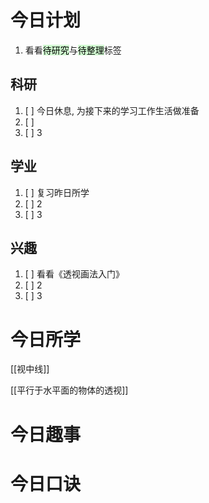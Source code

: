 # 今日计划

1. 看看<mark style="background: #BBFABBA6;">待研究</mark>与<mark style="background: #BBFABBA6;">待整理</mark>标签

## 科研

1. [ ] 今日休息, 为接下来的学习工作生活做准备
2. [ ] 
3. [ ] 3 

## 学业

1. [ ] 复习昨日所学
2. [ ] 2
3. [ ] 3 

## 兴趣

1. [ ] 看看《透视画法入门》
2. [ ] 2
3. [ ] 3 

# 今日所学

[[视中线]]

[[平行于水平面的物体的透视]]

# 今日趣事



# 今日口诀